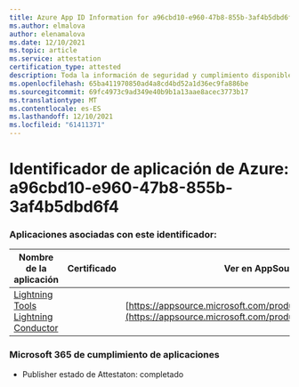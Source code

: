 ```yaml
---
title: Azure App ID Information for a96cbd10-e960-47b8-855b-3af4b5dbd6f4
ms.author: elmalova
author: elenamalova
ms.date: 12/10/2021
ms.topic: article
ms.service: attestation
certification_type: attested
description: Toda la información de seguridad y cumplimiento disponible para a96cbd10-e960-47b8-855b-3af4b5dbd6f4.
ms.openlocfilehash: 65ba411970850ad4a8cd4bd52a1d36ec9fa886be
ms.sourcegitcommit: 69fc4973c9ad349e40b9b1a13aae8acec3773b17
ms.translationtype: MT
ms.contentlocale: es-ES
ms.lasthandoff: 12/10/2021
ms.locfileid: "61411371"
---
```

# <a name="azure-app-id-a96cbd10-e960-47b8-855b-3af4b5dbd6f4"></a>Identificador de aplicación de Azure: a96cbd10-e960-47b8-855b-3af4b5dbd6f4


### <a name="apps-associated-with-this-id"></a>Aplicaciones asociadas con este identificador:
| **Nombre de la aplicación** | **Certificado** | **Ver en AppSource** |
|--------------|---------------|-----------------------|
| [Lightning Tools Lightning Conductor](https://docs.microsoft.com/microsoft-365-app-certification/forward/WA200001926) |  | [https://appsource.microsoft.com/product/office/WA200001926](https://appsource.microsoft.com/product/office/WA200001926) |

### <a name="microsoft-365-app-compliance-status"></a>Microsoft 365 de cumplimiento de aplicaciones
- Publisher estado de Attestaton: completado
